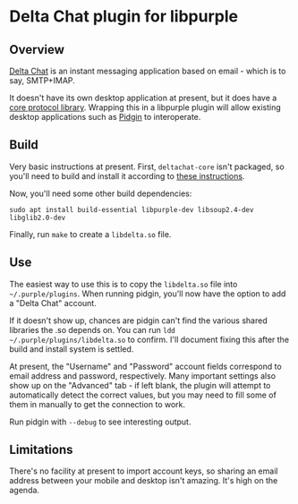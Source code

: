# Delta Chat plugin for libpurple

## Overview

[Delta Chat](https://delta.chat) is an instant messaging application based on
email - which is to say, SMTP+IMAP.

It doesn't have its own desktop application at present, but it does have a
[core protocol library](https://github.com/deltachat/deltachat-core). Wrapping
this in a libpurple plugin will allow existing desktop applications such as
[Pidgin](https://pidgin.im) to interoperate.

## Build

Very basic instructions at present. First, `deltachat-core` isn't packaged, so
you'll need to build and install it according to
[these instructions](https://github.com/deltachat/deltachat-core/blob/master/README.md#build).

Now, you'll need some other build dependencies:

```
sudo apt install build-essential libpurple-dev libsoup2.4-dev libglib2.0-dev
```

Finally, run `make` to create a `libdelta.so` file.

## Use

The easiest way to use this is to copy the `libdelta.so` file into
`~/.purple/plugins`. When running pidgin, you'll now have the option to add
a "Delta Chat" account.

If it doesn't show up, chances are pidgin can't find the various shared
libraries the .so depends on. You can run `ldd ~/.purple/plugins/libdelta.so`
to confirm. I'll document fixing this after the build and install system is
settled.

At present, the "Username" and "Password" account fields correspond to email
address and password, respectively. Many important settings also show up on the
"Advanced" tab - if left blank, the plugin will attempt to automatically detect
the correct values, but you may need to fill some of them in manually to get
the connection to work.

Run pidgin with `--debug` to see interesting output.

## Limitations

There's no facility at present to import account keys, so sharing an email
address between your mobile and desktop isn't amazing. It's high on the agenda.
